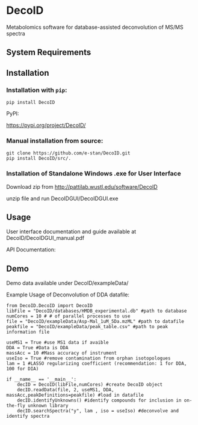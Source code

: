 # DecoID
Metabolomics software for database-assisted deconvolution of MS/MS spectra

## System Requirements

## Installation

### Installation with ```pip```:

```
pip install DecoID
```
PyPI:

https://pypi.org/project/DecoID/

### Manual installation from source:

```
git clone https://github.com/e-stan/DecoID.git
pip install DecoID/src/.
```

### Installation of Standalone Windows .exe for User Interface

Download zip from http://pattilab.wustl.edu/software/DecoID

unzip file and run DecoIDGUI/DecoIDGUI.exe

## Usage

User interface documentation and guide available at DecoID/DecoIDGUI_manual.pdf

API Documentation: 

## Demo

Demo data available under DecoID/exampleData/

Example Usage of Deconvolution of DDA datafile:

```
from DecoID.DecoID import DecoID
libFile = "DecoID/databases/HMDB_experimental.db" #path to database
numCores = 10 # # of parallel processes to use
file = "DecoID/exampleData/Asp-Mal_1uM_5Da.mzML" #path to datafile
peakfile = "DecoID/exampleData/peak_table.csv" #path to peak information file

useMS1 = True #use MS1 data if avaible
DDA = True #Data is DDA
massAcc = 10 #Mass accuracy of instrument
useIso = True #remove contamination from orphan isotopologues
lam = 1 #LASSO regularizing coefficient (recommendation: 1 for DDA, 100 for DIA)

if __name__ == '__main__':
    decID = DecoID(libFile,numCores) #create DecoID object
    decID.readData(file, 2, useMS1, DDA, massAcc,peakDefinitions=peakfile) #load in datafile
    decID.identifyUnknowns() #identify compounds for inclusion in on-the-fly unknown library
    decID.searchSpectra("y", lam , iso = useIso) #deconvolve and identify spectra

```
